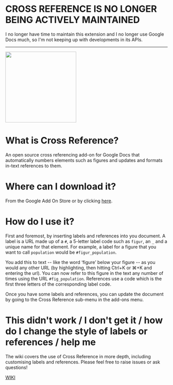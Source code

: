 # CROSS REFERENCE IS NO LONGER BEING ACTIVELY MAINTAINED
I no longer have time to maintain this extension and I no longer use Google Docs much, so I'm not keeping up with developments in its APIs.

<hr>

<img src="/images/Panel_small.png" width="220px">

# What is Cross Reference?

An open source cross referencing add-on for Google Docs that automatically numbers elements such as figures and updates and formats in-text references to them.

# Where can I download it?

From the Google Add On Store or by clicking [here](https://chrome.google.com/webstore/detail/cross-reference/hknkaiempgninehdhkgekoeoilkapgob?hl=en-GB).

# How do I use it?

First and foremost, by inserting labels and references into you document. A label is a URL made up of a `#`, a 5-letter label code such as `figur`, an `_` and a unique name for that element. For example, a label for a figure that you want to call `population` would be `#figur_population`.

You add this to text -- like the word ‘figure’ below your figure -- as you would any other URL (by highlighting, then hitting Ctrl+K or ⌘+K and entering the url). You can now refer to this figure in the text any number of times using the URL `#fig_population`. References use a code which is the first three letters of the corresponding label code.

Once you have some labels and references, you can update the document by going to the Cross Reference sub-menu in the add-ons menu.

# This didn't work / I don't get it / how do I change the style of labels or references / help me

The wiki covers the use of Cross Reference in more depth, including customising labels and references. Please feel free to raise issues or ask questions!

[WIKI](https://github.com/davidrthorn/cross_reference/wiki/Cross-Reference-for-Google-Docs)
